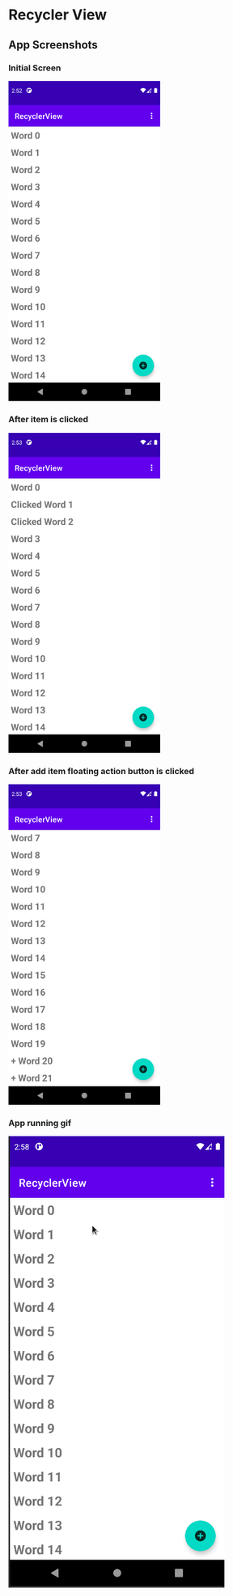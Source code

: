 # Recycler View

## App Screenshots

### Initial Screen

<img src="./initial_screen.png" width=300/>

### After item is clicked

<img src="./after_item_clicked.png" width=300/>

### After add item floating action button is clicked

<img src="./after_add_item_clicked.png" width=300/>

### App running gif

![](./recyclerView_main.gif)